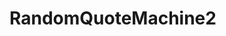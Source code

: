 # RandomQuoteMachine2
<!--
  This project works the same as the RandomQuoteMachine1 except it uses SASS, jQuery, Redux and multiple components to demonstrate my knowledge. Of course, for such a small project it's not efficient at all.
-->